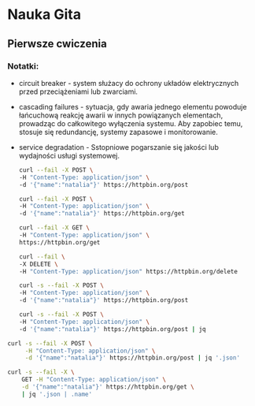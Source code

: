 # Nauka Gita
## Pierwsze cwiczenia

### Notatki:
* circuit breaker - system służacy do ochrony układów elektrycznych przed przeciążeniami lub zwarciami.
* cascading failures - sytuacja, gdy awaria jednego elementu powoduje łańcuchową reakcję awarii w innych powiązanych elementach, prowadząc do całkowitego wyłączenia systemu. Aby zapobiec temu, stosuje się redundancję, systemy zapasowe i monitorowanie.
* service degradation - Sstopniowe pogarszanie się jakości lub wydajności usługi systemowej. 

    ```bash
    curl --fail -X POST \
    -H "Content-Type: application/json" \
    -d '{"name":"natalia"}' https://httpbin.org/post
    ```

    ```bash
    curl --fail -X POST \
    -H "Content-Type: application/json" \
    -d '{"name":"natalia"}' https://httpbin.org/get
    ```

    ```bash
    curl --fail -X GET \
    -H "Content-Type: application/json" \
    https://httpbin.org/get
    ```

    ```bash
    curl --fail \
    -X DELETE \
    -H "Content-Type: application/json" https://httpbin.org/delete
    ```

    ```bash
    curl -s --fail -X POST \
    -H "Content-Type: application/json" \
    -d '{"name":"natalia"}' https://httpbin.org/post
    ```

    ```bash
    curl -s --fail -X POST \
    -H "Content-Type: application/json" \
    -d '{"name":"natalia"}' https://httpbin.org/post | jq
   ```

```bash
curl -s --fail -X POST \
     -H "Content-Type: application/json" \
     -d '{"name":"natalia"}' https://httpbin.org/post | jq '.json'
```

```bash
curl -s --fail -X \
    GET -H "Content-Type: application/json" \
    -d '{"name":"natalia"}' https://httpbin.org/get \
    | jq '.json | .name'
```

